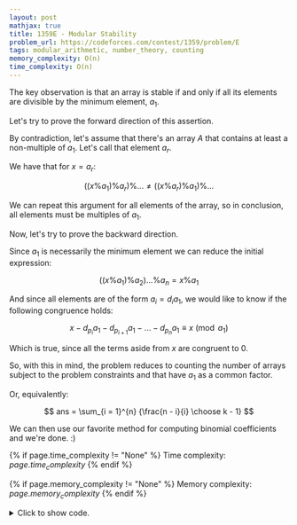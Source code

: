 ```yaml
---
layout: post
mathjax: true
title: 1359E - Modular Stability
problem_url: https://codeforces.com/contest/1359/problem/E
tags: modular_arithmetic, number_theory, counting
memory_complexity: O(n)
time_complexity: O(n)
---
```


The key observation is that an array is stable if and only if all its
elements are divisible by the minimum element, $a_1$.

Let's try to prove the forward direction of this assertion.

By contradiction, let's assume that there's an array $A$ that contains at
least a non-multiple of $a_1$. Let's call that element $a_r$.

We have that for $x = a_r$:

$$((x \% a_1) \% a_r) \% ... \neq ((x \% a_r) \% a_1) \% ... $$

We can repeat this argument for all elements of the array, so in conclusion,
all elements must be multiples of $a_1$.

Now, let's try to prove the backward direction.

Since $a_1$ is necessarily the minimum element we can reduce the initial
expression:

$$((x \% a_1) \% a_2) ... \% a_n = x \% a_1$$

And since all elements are of the form $a_i = d_i a_1$, we would like to know
if the following congruence holds:

$$ x - d_{p_i} a_1 - d_{p_{i + 1} } a_1 - ... - d_{p_n} a_1 \equiv x
\pmod{a_1}$$

Which is true, since all the terms aside from $x$ are congruent to $0$.

So, with this in mind, the problem reduces to counting the number of arrays
subject to the problem constraints and that have $a_1$ as a common factor.

Or, equivalently:

$$ ans = \sum_{i = 1}^{n} {\frac{n - i}{i} \choose k - 1}  $$

We can then use our favorite method for computing binomial coefficients and
we're done. :)


{% if page.time_complexity != "None" %}
Time complexity: ${{ page.time_complexity }}$
{% endif %}

{% if page.memory_complexity != "None" %}
Memory complexity: ${{ page.memory_complexity }}$
{% endif %}

<details>
<summary>
<p style="display:inline">Click to show code.</p>
</summary>
```cpp
{% raw %}
using namespace std;
using ll = long long;
using ii = pair<int, int>;
using vi = vector<int>;
template <int M, typename T = long long>
class NumMod
{
    static_assert(std::is_integral<T>::value, "Integral required.");
    using NM = NumMod<M, T>;
    T x;
  public:
    static const int MOD = M;
    NumMod(T x) : x(x) {}
    NumMod() : x(0) {}
    NumMod(NM const &y) : x(y.v()) {}
    explicit operator T() const { return x; }
    T v(void) const { return (this->x + M) % M; }
    NM & operator=(NM const &y)
    {
        this->x = y.v();
        return *this;
    }
    NM &operator=(T const &y) { return this->operator=(NM(y)); }
    NM &operator+=(NM const &y) { return this->operator=(operator+(y)); }
    NM &operator-=(NM const &y) { return this->operator=(operator-(y)); }
    NM &operator*=(NM const &y) { return this->operator=(operator*(y)); }
    NM operator+(NM const &y) const { return (v() + y.v()) % M; }
    NM operator+(T const &y) const { return this->operator+(NM(y)); }
    NM operator-(NM const &y) const { return (v() - y.v()) % M; }
    NM operator-(T const &y) const { return this->operator-(NM(y)); }
    NM operator*(NM const &y) const { return (v() * y.v()) % M; }
    NM operator*(T const &y) const { return this->operator*(NM(y)); }
};
int const NMAX = 5e5 + 11;
int const MOD = 998244353;
using NM = NumMod<MOD, ll>;
NM fact[NMAX], inv[NMAX], inv_fact[NMAX];
void precompute_fact(void)
{
    inv[1] = fact[0] = inv_fact[0] = 1;
    for (int i = 1; i < NMAX; ++i)
    {
        if (i > 1)
            inv[i] = MOD - ll(inv[MOD % i] * (MOD / i));
        fact[i] = fact[i - 1] * i;
        inv_fact[i] = inv_fact[i - 1] * inv[i];
    }
}
ll C(int n, int k)
{
    if (k > n)
        return 0;
    return ll(fact[n] * inv_fact[k] * inv_fact[n - k]);
}
int solve(int n, int k)
{
    if (k == 1)
        return n;
    int i = 1;
    NM cur, ans = 0;
    while (cur = C((n - i) / i, k - 1), ll(cur))
    {
        ans += cur;
        ++i;
    }
    return ll(ans);
}
int main(void)
{
    ios::sync_with_stdio(false), cin.tie(NULL);
    int n, k;
    cin >> n >> k;
    precompute_fact();
    cout << solve(n, k) << endl;
    return 0;
}

{% endraw %}
```
</details>

